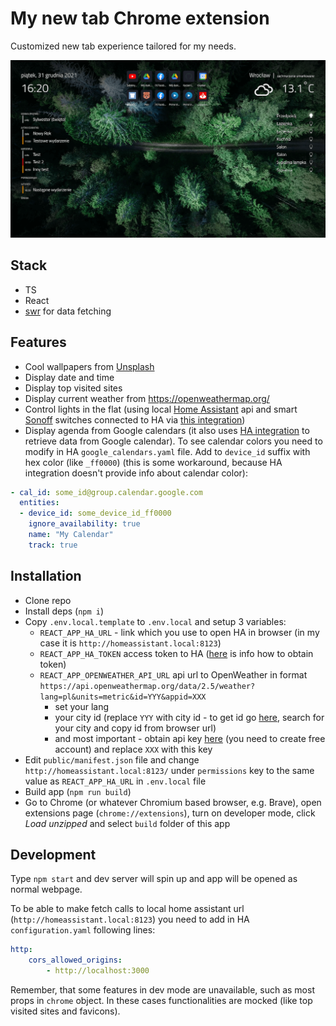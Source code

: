 # My new tab Chrome extension

Customized new tab experience tailored for my needs.

![Screenshot](./scrot.webp)

## Stack

- TS
- React
- [swr](https://swr.vercel.app/) for data fetching

## Features

- Cool wallpapers from [Unsplash](https://unsplash.com/)
- Display date and time
- Display top visited sites
- Display current weather from https://openweathermap.org/
- Control lights in the flat (using local [Home Assistant](https://www.home-assistant.io/) api and smart [Sonoff](https://sonoff.tech/) switches connected to HA via [this integration](https://github.com/AlexxIT/SonoffLAN))
- Display agenda from Google calendars (it also uses [HA integration](https://www.home-assistant.io/integrations/google/) to retrieve data from Google calendar). To see calendar colors you need to modify in HA `google_calendars.yaml` file. Add to `device_id` suffix with hex color (like `_ff0000`) (this is some workaround, because HA integration doesn't provide info about calendar color):

```yaml
- cal_id: some_id@group.calendar.google.com
  entities:
  - device_id: some_device_id_ff0000
    ignore_availability: true
    name: "My Calendar"
    track: true
```

## Installation

- Clone repo
- Install deps (`npm i`)
- Copy `.env.local.template` to `.env.local` and setup 3 variables:
  - `REACT_APP_HA_URL` - link which you use to open HA in browser (in my case it is `http://homeassistant.local:8123`)
  - `REACT_APP_HA_TOKEN` access token to HA ([here](https://developers.home-assistant.io/docs/api/rest/) is info how to obtain token)
  - `REACT_APP_OPENWEATHER_API_URL` api url to OpenWeather in format `https://api.openweathermap.org/data/2.5/weather?lang=pl&units=metric&id=YYY&appid=XXX` 
    - set your lang
    - your city id (replace `YYY` with city id - to get id go [here](https://openweathermap.org/), search for your city and copy id from browser url)
    - and most important - obtain api key [here](https://openweathermap.org/api) (you need to create free account) and replace `XXX` with this key
- Edit `public/manifest.json` file and change `http://homeassistant.local:8123/` under `permissions` key to the same value as `REACT_APP_HA_URL` in `.env.local` file
- Build app (`npm run build`)
- Go to Chrome (or whatever Chromium based browser, e.g. Brave), open extensions page (`chrome://extensions`), turn on developer mode, click *Load unzipped* and select `build` folder of this app

## Development

Type `npm start` and dev server will spin up and app will be opened as normal webpage.

To be able to make fetch calls to local home assistant url (`http://homeassistant.local:8123`) you need to add in HA `configuration.yaml` following lines:

```yaml
http:
    cors_allowed_origins:
        - http://localhost:3000
```

Remember, that some features in dev mode are unavailable, such as most props in `chrome` object. In these cases functionalities are mocked (like top visited sites and favicons).
